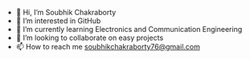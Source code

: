 - 👋 Hi, I’m Soubhik Chakraborty
- 👀 I’m interested in GitHub
- 🌱 I’m currently learning Electronics and Communication Engineering
- 💞️ I’m looking to collaborate on easy projects
- 📫 How to reach me soubhikchakraborty76@gmail.com

<!---
soubhik76/soubhik76 is a ✨ special ✨ repository because its `README.md` (this file) appears on your GitHub profile.
You can click the Preview link to take a look at your changes.
--->

